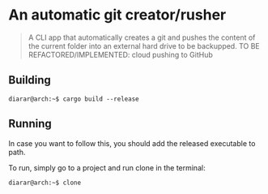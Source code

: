 # An automatic git creator/rusher
> A CLI app that automatically creates a git and pushes the content of the current folder into an external hard drive to be backupped.
> TO BE REFACTORED/IMPLEMENTED: cloud pushing to GitHub

## Building
```console
diarar@arch:~$ cargo build --release
```
## Running
In case you want to follow this, you should add the released executable to path.

To run, simply go to a project and run clone in the terminal:
```console
diarar@arch:~$ clone
```
